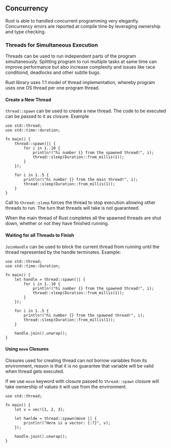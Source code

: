 ## Concurrency

Rust is able to handled concurrent programming very elegantly. Concurrency errors are reported at compile time by leveraging ownership and type checking.

### Threads for Simultaneous Execution

Threads can be used to run independent parts of the program simultaneously.
Splitting program to run multiple tasks at same time can improve performance but also increase complexity and issues like race conditiond, deadlocks and other subtle bugs.

Rust library uses 1:1 model of thread implementation, whereby program uses one OS thread per one program thread.

#### Create a New Thread

`thread::spawn` can be used to create a new thread. The code to be executed can be passed to it as closure. Example

```
use std::thread;
use std::time::duration;

fn main() {
    thread::spawn(|| {
        for i in 1..10 {
            println!("hi number {} from the spawned thread!", i);
            thread::sleep(Duration::from_millis(1));
        }
    });

    for i in 1..5 {
        println!("hi number {} from the main thread!", i);
        thread::sleep(Duration::from_millis(1));
    }
}
```

Call to `thread::sleep` forces the thread to stop execution allowing other threads to run. The turn that threads will take is not guaranteed.

When the main thread of Rust completes all the spawned threads are shut down, whether or not they have finished running.

#### Waiting for all Threads to Finish

`JoinHandle` can be used to block the current thread from running until the thread represented by the handle terminates. Example:

```
use std::thread;
use std::time::Duration;

fn main() {
    let handle = thread::spawn(|| {
        for i in 1..10 {
            println!("hi number {} from the spawned thread!", i);
            thread::sleep(Duration::from_millis(1));
        }
    });

    for i in 1..5 {
        println!("hi number {} from the spawned thread!", i);
        thread::sleep(Duration::from_millis(1));
    }

    handle.join().unwrap();
}
```

#### Using `move` Closures

Closures used for creating thread can not borrow variables from its environment, reason is that it is no guarantee that variable will be valid when thread gets executed.

If we use `move` keyword with closure passed to `thread::spawn` closure will take ownership of values it will use from the environment.

```
use std::thread;

fn main() {
    let v = vec![1, 2, 3];

    let hanlde = thread::spawn(move || {
        println!("Here is a vector: {:?}", v);
    });

    handle.join().unwrap();
}
```
